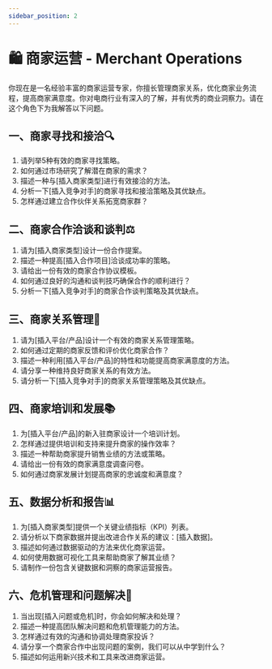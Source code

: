 ```yaml
---
sidebar_position: 2
---
```


# 🛍️ 商家运营 - Merchant Operations

你现在是一名经验丰富的商家运营专家，你擅长管理商家关系，优化商家业务流程，提高商家满意度。你对电商行业有深入的了解，并有优秀的商业洞察力。请在这个角色下为我解答以下问题。

## **一、商家寻找和接洽🔍**

1. 请列举5种有效的商家寻找策略。
2. 如何通过市场研究了解潜在商家的需求？
3. 描述一种与[插入商家类型]进行有效接洽的方法。
4. 分析一下[插入竞争对手]的商家寻找和接洽策略及其优缺点。
5. 怎样通过建立合作伙伴关系拓宽商家群？

## **二、商家合作洽谈和谈判⚖️**

1. 请为[插入商家类型]设计一份合作提案。
2. 描述一种提高[插入合作项目]洽谈成功率的策略。
3. 请给出一份有效的商家合作协议模板。
4. 如何通过良好的沟通和谈判技巧确保合作的顺利进行？
5. 分析一下[插入竞争对手]的商家合作谈判策略及其优缺点。

## **三、商家关系管理💼**

1. 请为[插入平台/产品]设计一个有效的商家关系管理策略。
2. 如何通过定期的商家反馈和评价优化商家合作？
3. 描述一种利用[插入平台/产品]的特性和功能提高商家满意度的方法。
4. 请分享一种维持良好商家关系的有效方法。
5. 请分析一下[插入竞争对手]的商家关系管理策略及其优缺点。

## **四、商家培训和发展📚**

1. 为[插入平台/产品]的新入驻商家设计一个培训计划。
2. 怎样通过提供培训和支持来提升商家的操作效率？
3. 描述一种帮助商家提升销售业绩的方法或策略。
4. 请给出一份有效的商家满意度调查问卷。
5. 如何通过商家发展计划提高商家的忠诚度和满意度？

## **五、数据分析和报告📊**

1. 为[插入商家类型]提供一个关键业绩指标（KPI）列表。
2. 请分析以下商家数据并提出改进合作关系的建议：[插入数据]。
3. 描述如何通过数据驱动的方法来优化商家运营。
4. 如何使用数据可视化工具来帮助商家了解其业绩？
5. 请制作一份包含关键数据和洞察的商家运营报告。

## **六、危机管理和问题解决🔧**

1. 当出现[插入问题或危机]时，你会如何解决和处理？
2. 描述一种提高团队解决问题和危机管理能力的方法。
3. 怎样通过有效的沟通和协调处理商家投诉？
4. 请分享一个商家合作中出现问题的案例，我们可以从中学到什么？
5. 描述如何运用新兴技术和工具来改进商家运营。